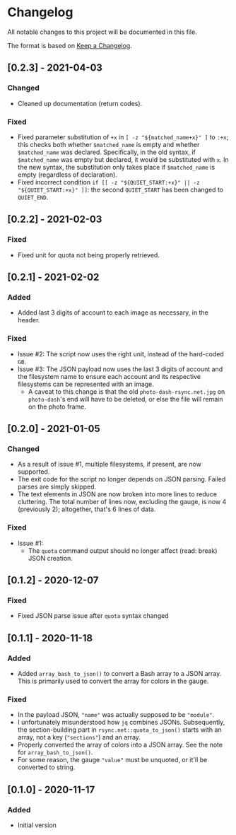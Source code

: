 # Changelog
All notable changes to this project will be documented in this file.

The format is based on [Keep a Changelog](https://keepachangelog.com/en/1.0.0/).

## [0.2.3] - 2021-04-03
### Changed
- Cleaned up documentation (return codes).

### Fixed
- Fixed parameter substitution of `+x` in `[ -z "${matched_name+x}" ]` to `:+x`; this checks both whether `$matched_name` is empty and whether `$matched_name` was declared. Specifically, in the old syntax, if `$matched_name` was empty but declared, it would be substituted with `x`. In the new syntax, the substitution only takes place if `$matched_name` is empty (regardless of declaration).
- Fixed incorrect condition `if [[ -z "${QUIET_START:+x}" || -z "${QUIET_START:+x}" ]]`: the second `QUIET_START` has been changed to `QUIET_END`.

## [0.2.2] - 2021-02-03
### Fixed
- Fixed unit for quota not being properly retrieved.

## [0.2.1] - 2021-02-02
### Added
- Added last 3 digits of account to each image as necessary, in the header.

### Fixed
- Issue #2: The script now uses the right unit, instead of the hard-coded `GB`.
- Issue #3: The JSON payload now uses the last 3 digits of account and the filesystem name to ensure each account and its respective filesystems can be represented with an image.
    - A caveat to this change is that the old `photo-dash-rsync.net.jpg` on `photo-dash`'s end will have to be deleted, or else the file will remain on the photo frame.

## [0.2.0] - 2021-01-05
### Changed
- As a result of issue #1, multiple filesystems, if present, are now supported.
- The exit code for the script no longer depends on JSON parsing. Failed parses are simply skipped.
- The text elements in JSON are now broken into more lines to reduce cluttering. The total number of lines now, excluding the gauge, is now 4 (previously 2); altogether, that's 6 lines of data.

### Fixed
- Issue #1:
    - The `quota` command output should no longer affect (read: break) JSON creation.

## [0.1.2] - 2020-12-07
### Fixed
- Fixed JSON parse issue after `quota` syntax changed

## [0.1.1] - 2020-11-18
### Added
- Added `array_bash_to_json()` to convert a Bash array to a JSON array. This is primarily used to convert the array for colors in the gauge.

### Fixed
- In the payload JSON, `"name"` was actually supposed to be `"module"`.
- I unfortunately misunderstood how `jq` combines JSONs. Subsequently, the section-building part in `rsync.net::quota_to_json()` starts with an array, not a key (`"sections"`) and an array.
- Properly converted the array of colors into a JSON array. See the note for `array_bash_to_json()`.
- For some reason, the gauge `"value"` must be unquoted, or it'll be converted to string.

## [0.1.0] - 2020-11-17
### Added
- Initial version
